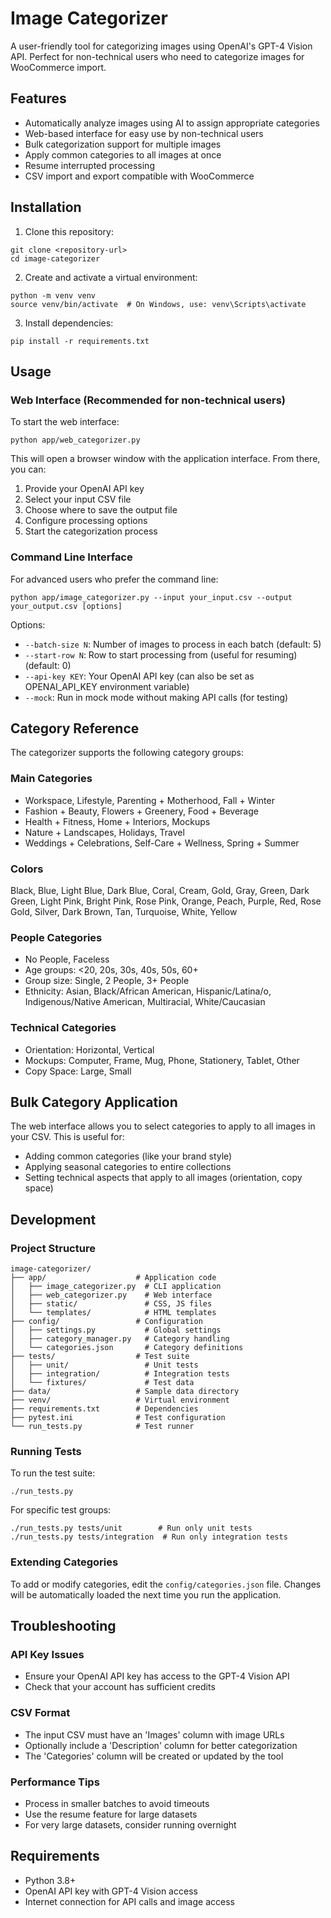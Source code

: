 # Image Categorizer

A user-friendly tool for categorizing images using OpenAI's GPT-4 Vision API. Perfect for non-technical users who need to categorize images for WooCommerce import.

## Features

- Automatically analyze images using AI to assign appropriate categories
- Web-based interface for easy use by non-technical users
- Bulk categorization support for multiple images
- Apply common categories to all images at once
- Resume interrupted processing
- CSV import and export compatible with WooCommerce

## Installation

1. Clone this repository:
```
git clone <repository-url>
cd image-categorizer
```

2. Create and activate a virtual environment:
```
python -m venv venv
source venv/bin/activate  # On Windows, use: venv\Scripts\activate
```

3. Install dependencies:
```
pip install -r requirements.txt
```

## Usage

### Web Interface (Recommended for non-technical users)

To start the web interface:

```
python app/web_categorizer.py
```

This will open a browser window with the application interface. From there, you can:
1. Provide your OpenAI API key
2. Select your input CSV file
3. Choose where to save the output file
4. Configure processing options
5. Start the categorization process

### Command Line Interface

For advanced users who prefer the command line:

```
python app/image_categorizer.py --input your_input.csv --output your_output.csv [options]
```

Options:
- `--batch-size N`: Number of images to process in each batch (default: 5)
- `--start-row N`: Row to start processing from (useful for resuming) (default: 0)
- `--api-key KEY`: Your OpenAI API key (can also be set as OPENAI_API_KEY environment variable)
- `--mock`: Run in mock mode without making API calls (for testing)

## Category Reference

The categorizer supports the following category groups:

### Main Categories
- Workspace, Lifestyle, Parenting + Motherhood, Fall + Winter
- Fashion + Beauty, Flowers + Greenery, Food + Beverage
- Health + Fitness, Home + Interiors, Mockups
- Nature + Landscapes, Holidays, Travel
- Weddings + Celebrations, Self-Care + Wellness, Spring + Summer

### Colors
Black, Blue, Light Blue, Dark Blue, Coral, Cream, Gold, Gray, Green,
Dark Green, Light Pink, Bright Pink, Rose Pink, Orange, Peach,
Purple, Red, Rose Gold, Silver, Dark Brown, Tan, Turquoise, White, Yellow

### People Categories
- No People, Faceless
- Age groups: <20, 20s, 30s, 40s, 50s, 60+
- Group size: Single, 2 People, 3+ People
- Ethnicity: Asian, Black/African American, Hispanic/Latina/o, Indigenous/Native American, Multiracial, White/Caucasian

### Technical Categories
- Orientation: Horizontal, Vertical
- Mockups: Computer, Frame, Mug, Phone, Stationery, Tablet, Other
- Copy Space: Large, Small

## Bulk Category Application

The web interface allows you to select categories to apply to all images in your CSV. This is useful for:
- Adding common categories (like your brand style)
- Applying seasonal categories to entire collections
- Setting technical aspects that apply to all images (orientation, copy space)

## Development

### Project Structure

```
image-categorizer/
├── app/                    # Application code
│   ├── image_categorizer.py  # CLI application
│   ├── web_categorizer.py    # Web interface
│   ├── static/               # CSS, JS files
│   └── templates/            # HTML templates
├── config/                 # Configuration
│   ├── settings.py           # Global settings
│   ├── category_manager.py   # Category handling
│   └── categories.json       # Category definitions
├── tests/                  # Test suite
│   ├── unit/                 # Unit tests
│   ├── integration/          # Integration tests
│   └── fixtures/             # Test data
├── data/                   # Sample data directory
├── venv/                   # Virtual environment
├── requirements.txt        # Dependencies
├── pytest.ini              # Test configuration
└── run_tests.py            # Test runner
```

### Running Tests

To run the test suite:

```
./run_tests.py
```

For specific test groups:

```
./run_tests.py tests/unit        # Run only unit tests
./run_tests.py tests/integration  # Run only integration tests
```

### Extending Categories

To add or modify categories, edit the `config/categories.json` file. Changes will be automatically loaded the next time you run the application.

## Troubleshooting

### API Key Issues
- Ensure your OpenAI API key has access to the GPT-4 Vision API
- Check that your account has sufficient credits

### CSV Format
- The input CSV must have an 'Images' column with image URLs
- Optionally include a 'Description' column for better categorization
- The 'Categories' column will be created or updated by the tool

### Performance Tips
- Process in smaller batches to avoid timeouts
- Use the resume feature for large datasets
- For very large datasets, consider running overnight

## Requirements

- Python 3.8+
- OpenAI API key with GPT-4 Vision access
- Internet connection for API calls and image access
